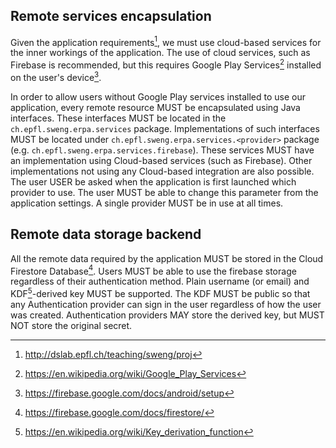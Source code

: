 ## Remote services encapsulation

Given the application requirements[^1], we must use cloud-based services for the inner workings of the application. The use of cloud services, such as Firebase is recommended, but this requires Google Play Services[^2] installed on the user's device[^3].

In order to allow users without Google Play services installed to use our application, every remote resource MUST be encapsulated using Java interfaces.
These interfaces MUST be located in the `ch.epfl.sweng.erpa.services` package. Implementations of such interfaces MUST be located under `ch.epfl.sweng.erpa.services.<provider>` package (e.g. `ch.epfl.sweng.erpa.services.firebase`).
These services MUST have an implementation using Cloud-based services (such as Firebase). Other implementations not using any Cloud-based integration are also possible.
The user USER be asked when the application is first launched which provider to use. The user MUST be able to change this parameter from the application settings.
A single provider MUST be in use at all times.


## Remote data storage backend

All the remote data required by the application MUST be stored in the Cloud Firestore Database[^4].
Users MUST be able to use the firebase storage regardless of their authentication method. Plain username (or email) and KDF[^5]-derived key MUST be supported. The KDF MUST be public so that any Authentication provider can sign in the user regardless of how the user was created.
Authentication providers MAY store the derived key, but MUST NOT store the original secret.



[^1]: http://dslab.epfl.ch/teaching/sweng/proj
[^2]: https://en.wikipedia.org/wiki/Google_Play_Services
[^3]: https://firebase.google.com/docs/android/setup
[^4]: https://firebase.google.com/docs/firestore/
[^5]: https://en.wikipedia.org/wiki/Key_derivation_function

